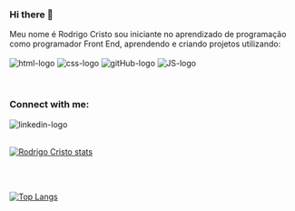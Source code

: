 ### Hi there 👋

Meu nome é Rodrigo Cristo sou iniciante no aprendizado de programação como programador Front End, aprendendo e criando projetos utilizando:
<br>
<br>
<img src="https://img.shields.io/badge/HTML5-E34F26?style=for-the-badge&logo=html5&logoColor=white" alt="html-logo"/>
<img src="https://img.shields.io/badge/CSS3-1572B6?style=for-the-badge&logo=css3&logoColor=white" alt="css-logo"/>
<img src="https://img.shields.io/badge/GitHub-100000?style=for-the-badge&logo=github&logoColor=white" alt="gitHub-logo"/>
<img src="https://img.shields.io/badge/JavaScript-F7DF1E?style=for-the-badge&logo=javascript&logoColor=black" alt="JS-logo"/>


<br>



### Connect with me:

<p>
  <a href["](https://www.linkedin.com/in/rodrigo-moreira-scudeler-cri-2724a930/)">
    <img src="https://img.shields.io/badge/LinkedIn-0077B5?style=for-the-badge&logo=linkedin&logoColor=white" alt="linkedin-logo"/>
  </a>
  
  
  <br>
  <br>
  
  [![Rodrigo Cristo stats](https://github-readme-stats.vercel.app/api?username=cristorodrigo)](https://github.com/anuraghazra/github-readme-stats)

<br>
  <br>
  
  [![Top Langs](https://github-readme-stats.vercel.app/api/top-langs/?username=cristorodrigo)](https://github.com/anuraghazra/github-readme-stats)
